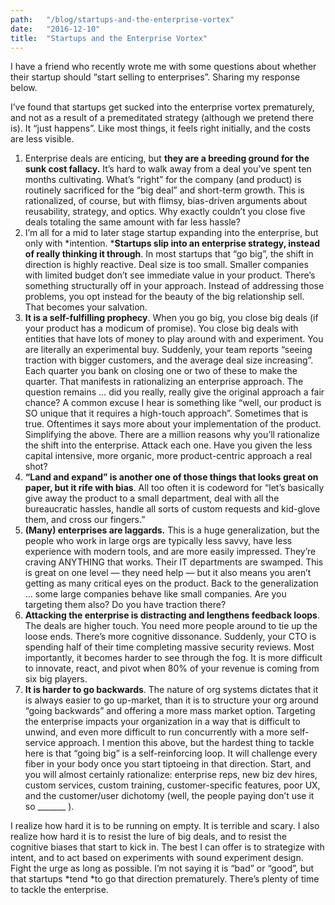 ```yaml
---
path:	"/blog/startups-and-the-enterprise-vortex"
date:	"2016-12-10"
title:	"Startups and the Enterprise Vortex"
---
```


I have a friend who recently wrote me with some questions about whether their startup should “start selling to enterprises”. Sharing my response below.

I’ve found that startups get sucked into the enterprise vortex prematurely, and not as a result of a premeditated strategy (although we pretend there is). It “just happens”. Like most things, it feels right initially, and the costs are less visible.

1. Enterprise deals are enticing, but **they are a breeding ground for the sunk cost fallacy.** It’s hard to walk away from a deal you’ve spent ten months cultivating. What’s “right” for the company (and product) is routinely sacrificed for the “big deal” and short-term growth. This is rationalized, of course, but with flimsy, bias-driven arguments about reusability, strategy, and optics. Why exactly couldn’t you close five deals totaling the same amount with far less hassle?
2. I’m all for a mid to later stage startup expanding into the enterprise, but only with *intention. ***Startups slip into an enterprise strategy, instead of really thinking it through**. In most startups that “go big”, the shift in direction is highly reactive. Deal size is too small. Smaller companies with limited budget don’t see immediate value in your product. There’s something structurally off in your approach. Instead of addressing those problems, you opt instead for the beauty of the big relationship sell. That becomes your salvation.
3. **It is a self-fulfilling prophecy**. When you go big, you close big deals (if your product has a modicum of promise). You close big deals with entities that have lots of money to play around with and experiment. You are literally an experimental buy. Suddenly, your team reports “seeing traction with bigger customers, and the average deal size increasing”. Each quarter you bank on closing one or two of these to make the quarter. That manifests in rationalizing an enterprise approach. The question remains … did you really, really give the original approach a fair chance? A common excuse I hear is something like “well, our product is SO unique that it requires a high-touch approach”. Sometimes that is true. Oftentimes it says more about your implementation of the product. Simplifying the above. There are a million reasons why you’ll rationalize the shift into the enterprise. Attack each one. Have you given the less capital intensive, more organic, more product-centric approach a real shot?
4. **“Land and expand” is another one of those things that looks great on paper, but it rife with bias**. All too often it is codeword for “let’s basically give away the product to a small department, deal with all the bureaucratic hassles, handle all sorts of custom requests and kid-glove them, and cross our fingers.”
5. **(Many) enterprises are laggards.** This is a huge generalization, but the people who work in large orgs are typically less savvy, have less experience with modern tools, and are more easily impressed. They’re craving ANYTHING that works. Their IT departments are swamped. This is great on one level — they need help — but it also means you aren’t getting as many critical eyes on the product. Back to the generalization … some large companies behave like small companies. Are you targeting them also? Do you have traction there?
6. **Attacking the enterprise is distracting and lengthens feedback loops**. The deals are higher touch. You need more people around to tie up the loose ends. There’s more cognitive dissonance. Suddenly, your CTO is spending half of their time completing massive security reviews. Most importantly, it becomes harder to see through the fog. It is more difficult to innovate, react, and pivot when 80% of your revenue is coming from six big players.
7. **It is harder to go backwards**. The nature of org systems dictates that it is always easier to go up-market, than it is to structure your org around “going backwards” and offering a more mass market option. Targeting the enterprise impacts your organization in a way that is difficult to unwind, and even more difficult to run concurrently with a more self-service approach.
I mention this above, but the hardest thing to tackle here is that “going big” is a self-reinforcing loop. It will challenge every fiber in your body once you start tiptoeing in that direction. Start, and you will almost certainly rationalize: enterprise reps, new biz dev hires, custom services, custom training, customer-specific features, poor UX, and the customer/user dichotomy (well, the people paying don’t use it so \_\_\_\_\_\_\_ ).

I realize how hard it is to be running on empty. It is terrible and scary. I also realize how hard it is to resist the lure of big deals, and to resist the cognitive biases that start to kick in. The best I can offer is to strategize with intent, and to act based on experiments with sound experiment design. Fight the urge as long as possible. I’m not saying it is “bad” or “good”, but that startups *tend *to go that direction prematurely. There’s plenty of time to tackle the enterprise.

